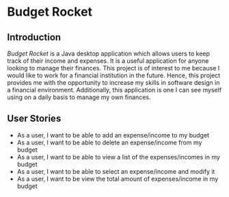 # Budget Rocket

## Introduction

*Budget Rocket* is a Java desktop application which allows users to keep track of their income and expenses. It is a 
useful application for anyone looking to manage their finances. This project is of interest to me because I would like 
to work for a financial institution in the future. Hence, this project provides me with the opportunity to increase my 
skills in software design in a financial environment. Additionally, this application is one I can see myself using on a 
daily basis to manage my own finances.

## User Stories

- As a user, I want to be able to add an expense/income to my budget  
- As a user, I want to be able to delete an expense/income from my budget
- As a user, I want to be able to view a list of the expenses/incomes in my budget
- As a user, I want to be able to select an expense/income and modify it
- As a user, I want to be view the total amount of expenses/income in my budget 
